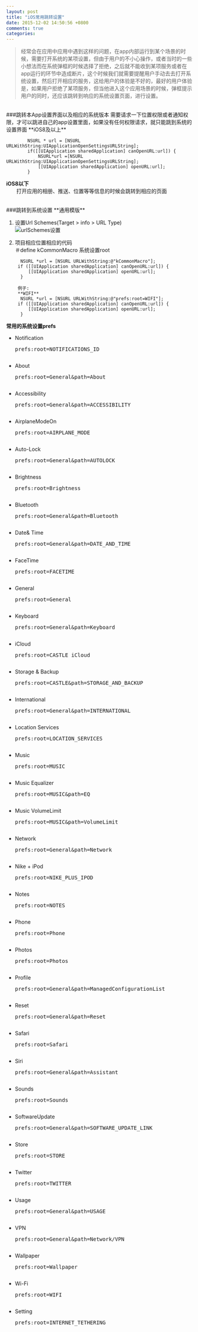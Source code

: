 ```yaml
---
layout: post
title: "iOS常用跳转设置"
date: 2015-12-02 14:50:56 +0800
comments: true
categories: 
---
```

> 经常会在应用中应用中遇到这样的问题，在app内部运行到某个场景的时候，需要打开系统的某项设置，但由于用户的不小心操作，或者当时的一些小想法而在系统弹框的时候选择了拒绝，之后就不能收到某项服务或者在app运行的环节中造成断片，这个时候我们就需要提醒用户手动去去打开系统设置，然后打开相应的服务，这给用户的体验是不好的，最好的用户体验是，如果用户拒绝了某项服务，但当他进入这个应用场景的时候，弹框提示用户的同时，还应该跳转到响应的系统设置页面，进行设置。

<!--more-->
</br>
###跳转本App设置界面以及相应的系统版本
需要请求一下位置权限或者通知权限，才可以跳进自己的app设置里面，如果没有任何权限请求，就只能跳到系统的设置界面  
**iOS8及以上**

    		NSURL * url = [NSURL URLWithString:UIApplicationOpenSettingsURLString];
    		if([[UIApplication sharedApplication] canOpenURL:url]) {
    			NSURL*url =[NSURL URLWithString:UIApplicationOpenSettingsURLString];
        		[[UIApplication sharedApplication] openURL:url];
    		}
	
**iOS8以下**  
&nbsp;&nbsp;&nbsp;&nbsp;&nbsp;&nbsp;&nbsp;打开应用的相册、推送、位置等等信息的时候会跳转到相应的页面

</br>
###跳转到系统设置
**通用模版**  

1. 设置Url Schemes(Target > info > URL Type)  
		![urlSchemes设置](http://7xopon.com1.z0.glb.clouddn.com/8.png)
		 
2. 项目相应位置相应的代码  
＃define kCommonMacro  系统设置root

		 NSURL *url = [NSURL URLWithString:@"kCommonMacro"];
    	if ([[UIApplication sharedApplication] canOpenURL:url]) {
        	[[UIApplication sharedApplication] openURL:url];
   		 }

		例子:
		**WIFI**
		 NSURL *url = [NSURL URLWithString:@"prefs:root=WIFI"];
    	if ([[UIApplication sharedApplication] canOpenURL:url]) {
        	[[UIApplication sharedApplication] openURL:url];
   		 }
   		 
**常用的系统设置prefs**  
 
* Notification <pre/>prefs:root=NOTIFICATIONS_ID

* About <pre/>prefs:root=General&path=About  

* Accessibility <pre/>prefs:root=General&path=ACCESSIBILITY  

* AirplaneModeOn <pre/>prefs:root=AIRPLANE_MODE  

* Auto-Lock <pre/>prefs:root=General&path=AUTOLOCK  

* Brightness <pre/>prefs:root=Brightness  

* Bluetooth <pre/>prefs:root=General&path=Bluetooth

* Date& Time <pre/>prefs:root=General&path=DATE_AND_TIME  

* FaceTime <pre/>prefs:root=FACETIME

* General <pre/>prefs:root=General

* Keyboard <pre/>prefs:root=General&path=Keyboard  

* iCloud <pre/>prefs:root=CASTLE  iCloud 

* Storage & Backup <pre/>prefs:root=CASTLE&path=STORAGE_AND_BACKUP  

* International <pre/>prefs:root=General&path=INTERNATIONAL  

* Location Services <pre/>prefs:root=LOCATION_SERVICES  

* Music <pre/>prefs:root=MUSIC  

* Music Equalizer <pre/>prefs:root=MUSIC&path=EQ  

* Music VolumeLimit <pre/>prefs:root=MUSIC&path=VolumeLimit  

* Network <pre/>prefs:root=General&path=Network  

* Nike + iPod <pre/>prefs:root=NIKE_PLUS_IPOD  

* Notes <pre/>prefs:root=NOTES   

* Phone <pre/>prefs:root=Phone  

* Photos <pre/>prefs:root=Photos  

* Profile <pre/>prefs:root=General&path=ManagedConfigurationList  

* Reset <pre/>prefs:root=General&path=Reset  

* Safari <pre/>prefs:root=Safari 

* Siri <pre/>prefs:root=General&path=Assistant  

* Sounds <pre/>prefs:root=Sounds  

* SoftwareUpdate <pre/>prefs:root=General&path=SOFTWARE_UPDATE_LINK  

* Store <pre/>prefs:root=STORE  

* Twitter <pre/>prefs:root=TWITTER  

* Usage <pre/>prefs:root=General&path=USAGE  

* VPN <pre/>prefs:root=General&path=Network/VPN  

* Wallpaper <pre/>prefs:root=Wallpaper  

* Wi-Fi <pre/>prefs:root=WIFI

* Setting  <pre/>prefs:root=INTERNET_TETHERING
